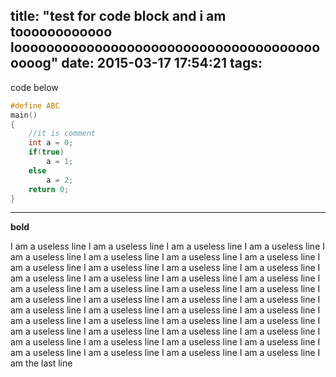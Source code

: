 title: "test for code block and i am toooooooooooo loooooooooooooooooooooooooooooooooooooooooog"
date: 2015-03-17 17:54:21
tags:
---

code below

```c
#define ABC
main()
{
	//it is comment
	int a = 0;
	if(true)
		a = 1;
	else
		a = 2;
	return 0;
}
```
---

**bold**

I am a useless line
I am a useless line
I am a useless line
I am a useless line
I am a useless line
I am a useless line
I am a useless line
I am a useless line
I am a useless line
I am a useless line
I am a useless line
I am a useless line
I am a useless line
I am a useless line
I am a useless line
I am a useless line
I am a useless line
I am a useless line
I am a useless line
I am a useless line
I am a useless line
I am a useless line
I am a useless line
I am a useless line
I am a useless line
I am a useless line
I am a useless line
I am a useless line
I am a useless line
I am a useless line
I am a useless line
I am a useless line
I am a useless line
I am a useless line
I am a useless line
I am a useless line
I am a useless line
I am a useless line
I am a useless line
I am a useless line
I am a useless line
I am a useless line
I am a useless line
I am a useless line
I am the last line
